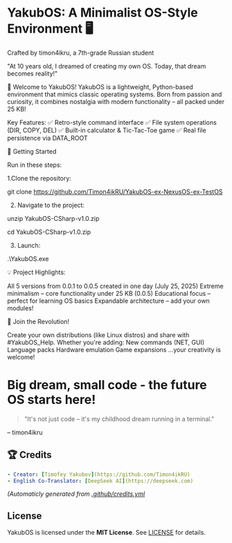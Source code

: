 # YakubOS: A Minimalist OS-Style Environment 🖥️
Crafted by timon4ikru, a 7th-grade Russian student

"At 10 years old, I dreamed of creating my own OS. Today, that dream becomes reality!"

🌟 Welcome to YakubOS!
YakubOS is a lightweight, Python-based environment that mimics classic operating systems. Born from passion and curiosity, it combines nostalgia with modern functionality – all packed under 25 KB!

Key Features:
✅ Retro-style command interface
✅ File system operations (DIR, COPY, DEL)
✅ Built-in calculator & Tic-Tac-Toe game
✅ Real file persistence via DATA_ROOT

🚀 Getting Started

Run in these steps:

1.Clone the repository:

  git clone https://github.com/Timon4ikRU/YakubOS-ex-NexusOS-ex-TestOS  

2. Navigate to the project:

  unzip YakubOS-CSharp-v1.0.zip
  
  cd YakubOS-CSharp-v1.0.zip
  
3. Launch:

  .\YakubOS.exe


💡 Project Highlights:

All 5 versions from 0.0.1 to 0.0.5 created in one day (July 25, 2025)
Extreme minimalism – core functionality under 25 KB (0.0.5)
Educational focus – perfect for learning OS basics
Expandable architecture – add your own modules!

🤝 Join the Revolution!

Create your own distributions (like Linux distros) and share with #YakubOS_Help. Whether you're adding:
New commands (NET, GUI)
Language packs
Hardware emulation
Game expansions
...your creativity is welcome!

# Big dream, small code - the future OS starts here!

>"It's not just code – it's my childhood dream running in a terminal."

– timon4ikru

## 🏆 Credits  
```yaml
- Creator: [Timofey Yakubov](https://github.com/Timon4ikRU)  
- English Co-Translator: [DeepSeek AI](https://deepseek.com)  
```
*(Automaticly generated from [.github/credits.yml](/.github/credits.yml)*  

## License  
YakubOS is licensed under the **MIT License**. See [LICENSE](LICENSE) for details.  
